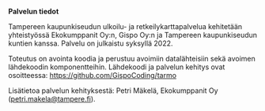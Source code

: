 **Palvelun tiedot**

Tampereen kaupunkiseudun ulkoilu- ja retkeilykarttapalvelua kehitetään yhteistyössä Ekokumppanit Oy:n, Gispo Oy:n ja Tampereen kaupunkiseudun kuntien kanssa. Palvelu on julkaistu syksyllä  2022.

Toteutus on avointa koodia ja perustuu avoimiin datalähteisiin sekä avoimen lähdekoodin komponentteihin. Lähdekoodi ja palvelun kehitys ovat osoitteessa: https://github.com/GispoCoding/tarmo

Lisätietoa palvelun kehityksestä: Petri Mäkelä, Ekokumppanit Oy (petri.makela@tampere.fi).
